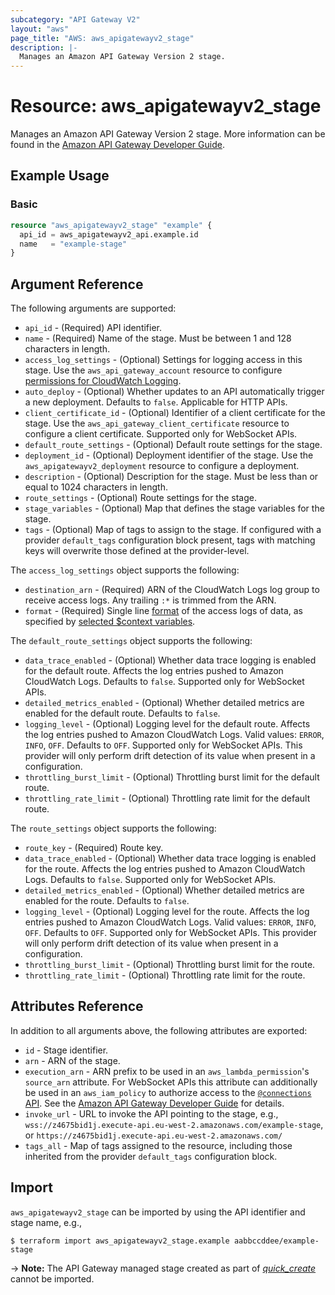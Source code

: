 ```yaml
---
subcategory: "API Gateway V2"
layout: "aws"
page_title: "AWS: aws_apigatewayv2_stage"
description: |-
  Manages an Amazon API Gateway Version 2 stage.
---
```


# Resource: aws_apigatewayv2_stage

Manages an Amazon API Gateway Version 2 stage.
More information can be found in the [Amazon API Gateway Developer Guide](https://docs.aws.amazon.com/apigateway/latest/developerguide/apigateway-websocket-api.html).

## Example Usage

### Basic

```terraform
resource "aws_apigatewayv2_stage" "example" {
  api_id = aws_apigatewayv2_api.example.id
  name   = "example-stage"
}
```

## Argument Reference

The following arguments are supported:

* `api_id` - (Required) API identifier.
* `name` - (Required) Name of the stage. Must be between 1 and 128 characters in length.
* `access_log_settings` - (Optional) Settings for logging access in this stage.
Use the `aws_api_gateway_account` resource to configure [permissions for CloudWatch Logging](https://docs.aws.amazon.com/apigateway/latest/developerguide/set-up-logging.html#set-up-access-logging-permissions).
* `auto_deploy` - (Optional) Whether updates to an API automatically trigger a new deployment. Defaults to `false`. Applicable for HTTP APIs.
* `client_certificate_id` - (Optional) Identifier of a client certificate for the stage. Use the `aws_api_gateway_client_certificate` resource to configure a client certificate.
Supported only for WebSocket APIs.
* `default_route_settings` - (Optional) Default route settings for the stage.
* `deployment_id` - (Optional) Deployment identifier of the stage. Use the `aws_apigatewayv2_deployment` resource to configure a deployment.
* `description` - (Optional) Description for the stage. Must be less than or equal to 1024 characters in length.
* `route_settings` - (Optional) Route settings for the stage.
* `stage_variables` - (Optional) Map that defines the stage variables for the stage.
* `tags` - (Optional) Map of tags to assign to the stage. If configured with a provider `default_tags` configuration block present, tags with matching keys will overwrite those defined at the provider-level.

The `access_log_settings` object supports the following:

* `destination_arn` - (Required) ARN of the CloudWatch Logs log group to receive access logs. Any trailing `:*` is trimmed from the ARN.
* `format` - (Required) Single line [format](https://docs.aws.amazon.com/apigateway/latest/developerguide/set-up-logging.html#apigateway-cloudwatch-log-formats) of the access logs of data, as specified by [selected $context variables](https://docs.aws.amazon.com/apigateway/latest/developerguide/apigateway-websocket-api-logging.html).

The `default_route_settings` object supports the following:

* `data_trace_enabled` - (Optional) Whether data trace logging is enabled for the default route. Affects the log entries pushed to Amazon CloudWatch Logs.
Defaults to `false`. Supported only for WebSocket APIs.
* `detailed_metrics_enabled` - (Optional) Whether detailed metrics are enabled for the default route. Defaults to `false`.
* `logging_level` - (Optional) Logging level for the default route. Affects the log entries pushed to Amazon CloudWatch Logs.
Valid values: `ERROR`, `INFO`, `OFF`. Defaults to `OFF`. Supported only for WebSocket APIs. This provider will only perform drift detection of its value when present in a configuration.
* `throttling_burst_limit` - (Optional) Throttling burst limit for the default route.
* `throttling_rate_limit` - (Optional) Throttling rate limit for the default route.

The `route_settings` object supports the following:

* `route_key` - (Required) Route key.
* `data_trace_enabled` - (Optional) Whether data trace logging is enabled for the route. Affects the log entries pushed to Amazon CloudWatch Logs.
Defaults to `false`. Supported only for WebSocket APIs.
* `detailed_metrics_enabled` - (Optional) Whether detailed metrics are enabled for the route. Defaults to `false`.
* `logging_level` - (Optional) Logging level for the route. Affects the log entries pushed to Amazon CloudWatch Logs.
Valid values: `ERROR`, `INFO`, `OFF`. Defaults to `OFF`. Supported only for WebSocket APIs. This provider will only perform drift detection of its value when present in a configuration.
* `throttling_burst_limit` - (Optional) Throttling burst limit for the route.
* `throttling_rate_limit` - (Optional) Throttling rate limit for the route.

## Attributes Reference

In addition to all arguments above, the following attributes are exported:

* `id` - Stage identifier.
* `arn` - ARN of the stage.
* `execution_arn` - ARN prefix to be used in an `aws_lambda_permission`'s `source_arn` attribute.
For WebSocket APIs this attribute can additionally be used in an `aws_iam_policy` to authorize access to the [`@connections` API](https://docs.aws.amazon.com/apigateway/latest/developerguide/apigateway-how-to-call-websocket-api-connections.html).
See the [Amazon API Gateway Developer Guide](https://docs.aws.amazon.com/apigateway/latest/developerguide/apigateway-websocket-control-access-iam.html) for details.
* `invoke_url` - URL to invoke the API pointing to the stage,
  e.g., `wss://z4675bid1j.execute-api.eu-west-2.amazonaws.com/example-stage`, or `https://z4675bid1j.execute-api.eu-west-2.amazonaws.com/`
* `tags_all` - Map of tags assigned to the resource, including those inherited from the provider `default_tags` configuration block.

## Import

`aws_apigatewayv2_stage` can be imported by using the API identifier and stage name, e.g.,

```
$ terraform import aws_apigatewayv2_stage.example aabbccddee/example-stage
```

-> **Note:** The API Gateway managed stage created as part of [_quick_create_](https://docs.aws.amazon.com/apigateway/latest/developerguide/api-gateway-basic-concept.html#apigateway-definition-quick-create) cannot be imported.
